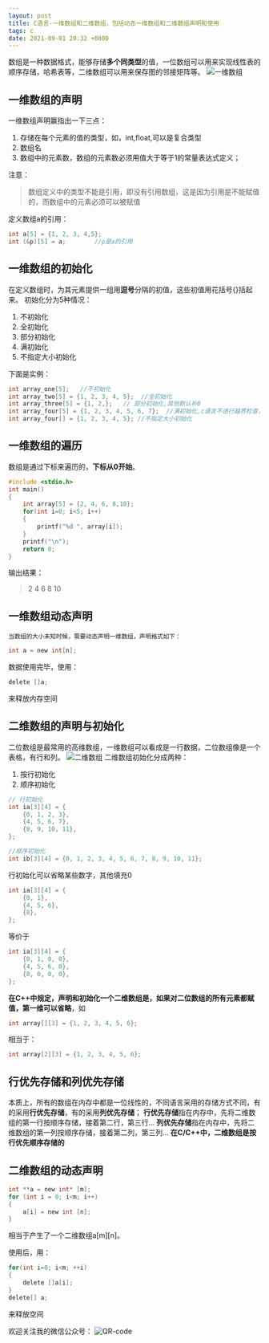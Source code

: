 ```yaml
---
layout: post
title: C语言-一维数组和二维数组，包括动态一维数组和二维数组声明和使用
tags: c
date: 2021-09-01 20:32 +0800
---
```


数组是一种数据格式，能够存储**多个同类型**的值，一位数组可以用来实现线性表的顺序存储，哈希表等，二维数组可以用来保存图的邻接矩阵等。
![一维数组](https://img-blog.csdnimg.cn/20200810143940665.png?x-oss-process=image/watermark,type_ZmFuZ3poZW5naGVpdGk,shadow_10,text_aHR0cHM6Ly9ibG9nLmNzZG4ubmV0L3UwMTI1ODI2NDg=,size_16,color_FFFFFF,t_70)

## 一维数组的声明
一维数组声明赢指出一下三点：

 1. 存储在每个元素的值的类型，如，int,float,可以是复合类型
 2. 数组名
 3. 数组中的元素数，数组的元素数必须用值大于等于1的常量表达式定义；

注意：

> 数组定义中的类型不能是引用，即没有引用数组，这是因为引用是不能赋值的，而数组中的元素必须可以被赋值


定义数组a的引用：

```c
int a[5] = {1, 2, 3, 4,5};
int (&p)[5] = a;		//p是a的引用
```

## 一维数组的初始化
在定义数组时，为其元素提供一组用**逗号**分隔的初值，这些初值用花括号{}括起来。
初始化分为5种情况：

 1. 不初始化
 2. 全初始化
 3. 部分初始化
 4. 满初始化
 5. 不指定大小初始化

下面是实例：

```c
int array_one[5];	//不初始化
int array_two[5] = {1, 2, 3, 4, 5};  //全初始化
int array_three[5] = {1, 2,};	// 部分初始化,其他默认补0
int array_four[5] = {1, 2, 3, 4, 5, 6, 7};  //满初始化,c语言不进行越界检查，不建议这样使用
int array_four[] = {1, 2, 3, 4, 5};	//不指定大小初始化
```
## 一维数组的遍历
数组是通过下标来遍历的，**下标从0开始**。

```c
#include <stdio.h>
int main()
{
	int array[5] = {2, 4, 6, 8,10};
	for(int i=0; i<5; i++)
	{
		printf("%d ", array[i]);
	}
	printf("\n");
	return 0;
}
```
输出结果：

> 2 4 6 8 10 

## 一维数组动态声明
	当数组的大小未知时候，需要动态声明一维数组，声明格式如下：
	

```c
int a = new int[n];
```
数据使用完毕，使用：

```c
delete []a;
```
来释放内存空间

## 二维数组的声明与初始化
二位数组是最常用的高维数组，一维数组可以看成是一行数据，二位数组像是一个表格，有行和列。
![二维数组](https://img-blog.csdnimg.cn/20200810150706976.png?x-oss-process=image/watermark,type_ZmFuZ3poZW5naGVpdGk,shadow_10,text_aHR0cHM6Ly9ibG9nLmNzZG4ubmV0L3UwMTI1ODI2NDg=,size_16,color_FFFFFF,t_70)
二维数组初始化分成两种：

 1. 按行初始化
 2. 顺序初始化

```c
// 行初始化
int ia[3][4] = {
	{0, 1, 2, 3},
	{4, 5, 6, 7},
	{8, 9, 10, 11},
};

//顺序初始化
int ib[3][4] = {0, 1, 2, 3, 4, 5, 6, 7, 8, 9, 10, 11};
```

行初始化可以省略某些数字，其他填充0

```c
int ia[3][4] = {
	{0, 1},
	{4, 5, 6},
	{8},
};
```
等价于

```c
int ia[3][4] = {
	{0, 1, 0, 0},
	{4, 5, 6, 0},
	{8, 0, 0, 0},
};
```

**在C++中规定，声明和初始化一个二维数组是，如果对二位数组的所有元素都赋值，第一维可以省略**，如

```c
int array[][3] = {1, 2, 3, 4, 5, 6};
```
相当于：

```c
int array[2][3] = {1, 2, 3, 4, 5, 6};
```

## 行优先存储和列优先存储
本质上，所有的数组在内存中都是一位线性的，不同语言采用的存储方式不同，有的采用**行优先存储**，有的采用**列优先存储**；
**行优先存储**指在内存中，先将二维数组的第一行按顺序存储，接着第二行，第三行...
**列优先存储**指在内存中，先将二维数组的第一列按顺序存储，接着第二列，第三列...
**在C/C++中，二维数组是按行优先顺序存储的**

## 二维数组的动态声明

```c
int **a = new int* [m];
for (int i = 0; i<m; i++)
{
	a[i] = new int [n];
}
```
相当于产生了一个二维数组a[m]\[n]。

使用后，用：

```c
for(int i=0; i<m; ++i)
{
	delete []a[i];
}
delete[] a;
```
来释放空间

欢迎关注我的微信公众号：
![QR-code](https://img-blog.csdnimg.cn/20200811101004685.jpg)
